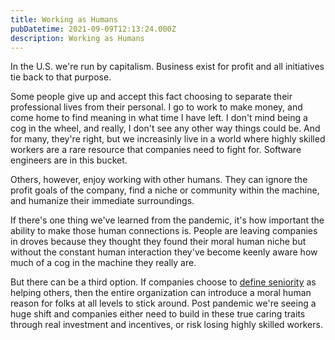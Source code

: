 ```yaml
---
title: Working as Humans
pubDatetime: 2021-09-09T12:13:24.000Z
description: Working as Humans
---
```


In the U.S. we're run by capitalism. Business exist for profit and all initiatives tie back to that purpose.

Some people give up and accept this fact choosing to separate their professional lives from their personal. I go to work to make money, and come home to find meaning in what time I have left. I don't mind being a cog in the wheel, and really, I don't see any other way things could be. And for many, they're right, but we increasinly live in a world where highly skilled workers are a rare resource that companies need to fight for. Software engineers are in this bucket.

Others, however, enjoy working with other humans. They can ignore the profit goals of the company, find a niche or community within the machine, and humanize their immediate surroundings.

If there's one thing we've learned from the pandemic, it's how important the ability to make those human connections is. People are leaving companies in droves because they thought they found their moral human niche but without the constant human interaction they've become keenly aware how much of a cog in the machine they really are.

But there can be a third option. If companies choose to [define seniority](09-09-what-makes-a-senior-engineer) as helping others, then the entire organization can introduce a moral human reason for folks at all levels to stick around. Post pandemic we're seeing a huge shift and companies either need to build in these true caring traits through real investment and incentives, or risk losing highly skilled workers.
